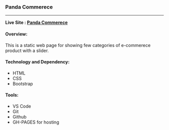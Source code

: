 ### Panda Commerece
---
**Live Site : [Panda Commerece](https://ncshapla.github.io/panda-commerce/)**

#### Overview:
This is a static web page for showing few categories of e-commerece product with a slider.


#### Technology and Dependency:
* HTML
* CSS
* Bootstrap


#### Tools:
* VS Code
* Git
* Github
* GH-PAGES for hosting